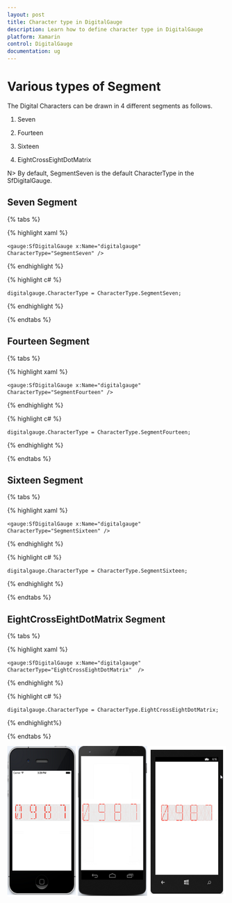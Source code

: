 ```yaml
---
layout: post
title: Character type in DigitalGauge
description: Learn how to define character type in DigitalGauge
platform: Xamarin
control: DigitalGauge
documentation: ug
---
```


# Various types of Segment

The Digital Characters can be drawn in 4 different segments as follows.
 
1. Seven

2. Fourteen

3. Sixteen

4. EightCrossEightDotMatrix

N> By default, SegmentSeven is the default CharacterType in the SfDigitalGauge.

## Seven Segment

{% tabs %}

{% highlight xaml %}

	<gauge:SfDigitalGauge x:Name="digitalgauge"  CharacterType="SegmentSeven" />

{% endhighlight %}

{% highlight c# %}

	digitalgauge.CharacterType = CharacterType.SegmentSeven;

{% endhighlight %}

{% endtabs %}

## Fourteen Segment

{% tabs %}

{% highlight xaml %}

	<gauge:SfDigitalGauge x:Name="digitalgauge" CharacterType="SegmentFourteen" />

{% endhighlight %}

{% highlight c# %}

	digitalgauge.CharacterType = CharacterType.SegmentFourteen;

{% endhighlight %}


{% endtabs %}

 
## Sixteen Segment
 
{% tabs %} 

{% highlight xaml %}

	<gauge:SfDigitalGauge x:Name="digitalgauge"  CharacterType="SegmentSixteen" />

{% endhighlight %}
 
{% highlight c# %}

	digitalgauge.CharacterType = CharacterType.SegmentSixteen;

{% endhighlight %}

{% endtabs %}

## EightCrossEightDotMatrix Segment

{% tabs %}

{% highlight xaml %}

	<gauge:SfDigitalGauge x:Name="digitalgauge"  CharacterType="EightCrossEightDotMatrix"  />

{% endhighlight %}

{% highlight c# %}

	digitalgauge.CharacterType = CharacterType.EightCrossEightDotMatrix;

{% endhighlight%}

{% endtabs %}

![](Getting-Started_images/segment.png)

